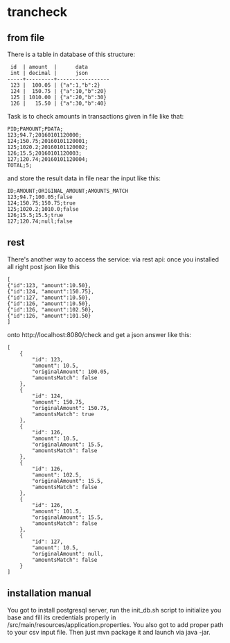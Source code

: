 # trancheck
## from file
There is a table in database of this structure:
```
 id  | amount  |      data       
 int | decimal |      json       
-----+---------+-----------------
 123 |  100.05 | {"a":1,"b":2}
 124 |  150.75 | {"a":10,"b":20}
 125 | 1010.00 | {"a":20,"b":30}
 126 |   15.50 | {"a":30,"b":40}
```
Task is to check amounts in transactions given in file like that:
```
PID;PAMOUNT;PDATA;
123;94.7;20160101120000;
124;150.75;20160101120001;
125;1020.2;20160101120002;
126;15.5;20160101120003;
127;120.74;20160101120004;
TOTAL;5;
```
and store the result data in file near the input like this:
```
ID;AMOUNT;ORIGINAL_AMOUNT;AMOUNTS_MATCH
123;94.7;100.05;false
124;150.75;150.75;true
125;1020.2;1010.0;false
126;15.5;15.5;true
127;120.74;null;false
```
## rest
There's another way to access the service: via rest api: once you installed all right post json like this
```
[
{"id":123, "amount":10.50},
{"id":124, "amount":150.75},
{"id":127, "amount":10.50},
{"id":126, "amount":10.50},
{"id":126, "amount":102.50},
{"id":126, "amount":101.50}
]
```
onto http://localhost:8080/check and get a json answer like this:
```
[
    {
        "id": 123,
        "amount": 10.5,
        "originalAmount": 100.05,
        "amountsMatch": false
    },
    {
        "id": 124,
        "amount": 150.75,
        "originalAmount": 150.75,
        "amountsMatch": true
    },
    {
        "id": 126,
        "amount": 10.5,
        "originalAmount": 15.5,
        "amountsMatch": false
    },
    {
        "id": 126,
        "amount": 102.5,
        "originalAmount": 15.5,
        "amountsMatch": false
    },
    {
        "id": 126,
        "amount": 101.5,
        "originalAmount": 15.5,
        "amountsMatch": false
    },
    {
        "id": 127,
        "amount": 10.5,
        "originalAmount": null,
        "amountsMatch": false
    }
]
```
## installation manual
You got to install postgresql server, run the init_db.sh script to initialize you base and fill its credentials properly in /src/main/resources/application.properties. You also got to add proper path to your csv input file. Then just mvn package it and launch via java -jar.
